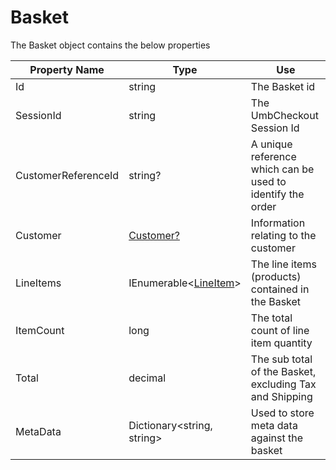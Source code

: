 # Basket

The Basket object contains the below properties

| Property Name       | Type                                 | Use                                                        |
| ------------------- | ------------------------------------ | ---------------------------------------------------------- |
| Id                  | string                               | The Basket id                                              |
| SessionId           | string                               | The UmbCheckout Session Id                                 |
| CustomerReferenceId | string?                              | A unique reference which can be used to identify the order |
| Customer            | [Customer?](customer.md)             | Information relating to the customer                       |
| LineItems           | IEnumerable<[LineItem](lineitem.md)> | The line items (products) contained in the Basket          |
| ItemCount           | long                                 | The total count of line item quantity                      |
| Total               | decimal                              | The sub total of the Basket, excluding Tax and Shipping    |
| MetaData            | Dictionary\<string, string>          | Used to store meta data against the basket                 |
